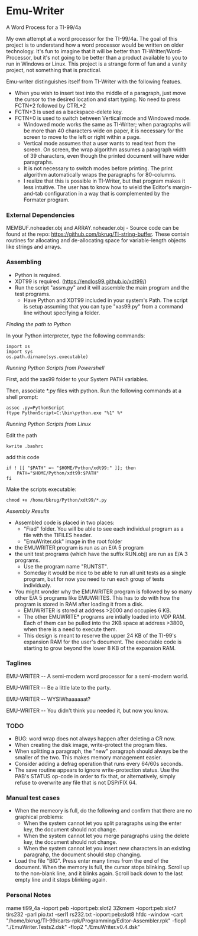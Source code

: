# Emu-Writer
A Word Process for a TI-99/4a

My own attempt at a word processor for the TI-99/4a.
The goal of this project is to understand how a word processor would be written on older technology.
It's fun to imagine that it will be better than TI-Writter/Word-Processor,
but it's not going to be better than a product available to you to run in Windows or Linux.
This project is a strange form of fun and a vanity project, not something that is practical.

Emu-writer distinguishes itself from TI-Writer with the following featues.

* When you wish to insert text into the middle of a paragraph, just move the cursor to the desired location and start typing.
No need to press FCTN+2 followed by CTRL+2
* FCTN+3 is used as a backspace-delete key.
* FCTN+0 is used to switch between Vertical mode and Windowed mode.
  * Windowed mode works the same as TI-Writer;
when paragraphs will be more than 40 characters wide on paper,
it is necessary for the screen to move to the left or right within a page.
  * Vertical mode assumes that a user wants to read text from the screen.
On screen, the wrap algorithm assumes a paragraph width of 39 characters,
even though the printed document will have wider paragraphs.
  * It is not necessary to switch modes before printing.
The print algorithm automatically wraps the paragraphs for 80-columns.
  * I realize that this is possible in TI-Writer, but that program makes it less intuitive.
The user has to know how to wield the Editor's margin-and-tab configuration in a way that is complemented by the Formater program.

### External Dependencies

MEMBUF.noheader.obj and ARRAY.noheader.obj - Source code can be found at the repo: https://github.com/bkrug/TI-string-buffer.
These contain routines for allocating and de-allocating space for variable-length objects like strings and arrays.

### Assembling

* Python is required.
* XDT99 is required. (https://endlos99.github.io/xdt99/)
* Run the script "assm.py" and it will assemble the main program and the test programs.
  * Have Python and XDT99 included in your system's Path. The script is setup assuming that you can type "xas99.py" from a command line without specifying a folder.
 
*Finding the path to Python*

In your Python interpreter, type the following commands:

```
import os
import sys
os.path.dirname(sys.executable)
```

*Running Python Scripts from Powershell*

First, add the xas99 folder to your System PATH variables.

Then, associate *.py files with python.
Run the following commands at a shell prompt:

```
assoc .py=PythonScript
ftype PythonScript=C:\bin\python.exe "%1" %*
```

*Running Python Scripts from Linux*

Edit the path
```
kwrite .bashrc
```
add this code
```
if ! [[ "$PATH" =~ "$HOME/Python/xdt99:" ]]; then
    PATH="$HOME/Python/xdt99:$PATH"
fi
```

Make the scripts executable:
```
chmod +x /home/bkrug/Python/xdt99/*.py
```

*Assembly Results*

* Assembled code is placed in two places:
  * "Fiad" folder. You will be able to see each individual program as a file with the TIFILES header. 
  * "EmuWriter.dsk" image in the root folder
* the EMUWRITER program is run as an E/A 5 program
* the unit test programs (which have the suffix RUN.obj) are run as E/A 3 programs.
  * Use the program name "RUNTST".
  * Someday it would be nice to be able to run all unit tests as a single program, but for now you need to run each group of tests individualy.
* You might wonder why the EMUWRITER program is followed by so many other E/A 5 programs like EMUWRITES. This has to do with how the program is stored in RAM after loading it from a disk.
  * EMUWRITER is stored at address >2000 and occupies 6 KB.
  * The other EMUWRITE* programs are intially loaded into VDP RAM. Each of them can be pulled into the 2KB space at address >3800, when there is a need to execute them.
  * This design is meant to reserve the upper 24 KB of the TI-99's expansion RAM for the user's document. The executable code is starting to grow beyond the lower 8 KB of the expansion RAM.

### Taglines

EMU-WRITER -- A semi-modern word processor for a semi-modern world.

EMU-WRITER -- Be a little late to the party.

EMU-WRITER -- WYSIWhaaaaaat?

EMU-WRITER -- You didn't think you needed it, but now you know.

### TODO

* BUG: word wrap does not always happen after deleting a CR now.
* When creating the disk image, write-protect the program files.
* When splitting a paragraph, the "new" paragraph should always be the smaller of the two. This makes memory management easier.
* Consider adding a defrag operation that runs every 64/60s seconds.
* The save routine appears to ignore write-protection status. Use the PAB's STATUS op-code in order to fix that, or alternatively, simply refuse to overwrite any file that is not DSP/FIX 64.

### Manual test cases

* When the memeory is full, do the following and confirm that there are no graphical problems:
  * When the system cannot let you split paragraphs using the enter key, the document should not change.
  * When the system cannot let you merge paragraphs using the delete key, the document should not change.
  * When the system cannot let you insert new characters in an existing paragrahp, the document should stop changing.
* Load the file "BIG". Press enter many times from the end of the document.
When the memory is full, the cursor stops blinking. Scroll up to the non-blank line, and it blinks again.
Scroll back down to the last empty line and it stops blinking again.

### Personal Notes

mame ti99_4a -ioport peb -ioport:peb:slot2 32kmem -ioport:peb:slot7 tirs232 -parl pio.txt -serl1 rs232.txt -ioport:peb:slot8 hfdc -window -cart "/home/bkrug/TI-99/carts-rpk/Programming/Editor-Assembler.rpk" -flop1 "./EmuWriter.Tests2.dsk" -flop2 "./EmuWriter.v0.4.dsk" 